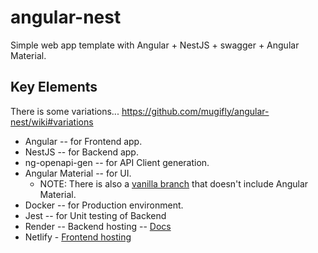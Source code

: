 # angular-nest

Simple web app template with Angular + NestJS + swagger + Angular Material.

## Key Elements

There is some variations... https://github.com/mugifly/angular-nest/wiki#variations

- Angular -- for Frontend app.
- NestJS -- for Backend app.
- ng-openapi-gen -- for API Client generation.
- Angular Material -- for UI.
  - NOTE: There is also a [vanilla branch](https://github.com/mugifly/angular-nest/tree/vanilla) that doesn't include Angular Material.
- Docker -- for Production environment.
- Jest -- for Unit testing of Backend
- Render -- Backend hosting -- [Docs](https://aqite.onrender.com/docs)
- Netlify - [Frontend hosting](https://64ac05fe12e06119fa0bb053--voluble-creponne-a6ac7d.netlify.app/) 
